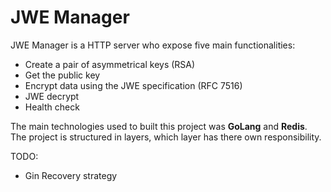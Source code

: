 # JWE Manager

JWE Manager is a HTTP server who expose five main functionalities: 

  - Create a pair of asymmetrical keys (RSA)
  - Get the public key
  - Encrypt data using the JWE specification (RFC 7516)
  - JWE decrypt
  - Health check

The main technologies used to built this project was **GoLang** and **Redis**. The project is structured in layers, which layer has there own responsibility.

TODO:
 - Gin Recovery strategy